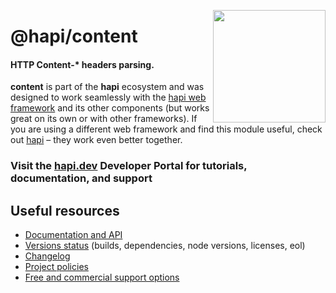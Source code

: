 <a href="https://hapi.dev"><img src="https://raw.githubusercontent.com/hapijs/assets/master/images/family.png" width="180px" align="right" /></a>

# @hapi/content

#### HTTP Content-* headers parsing.

**content** is part of the **hapi** ecosystem and was designed to work seamlessly with the [hapi web framework](https://hapi.dev) and its other components (but works great on its own or with other frameworks). If you are using a different web framework and find this module useful, check out [hapi](https://hapi.dev) – they work even better together.

### Visit the [hapi.dev](https://hapi.dev) Developer Portal for tutorials, documentation, and support

## Useful resources

- [Documentation and API](https://hapi.dev/family/content/)
- [Versions status](https://hapi.dev/resources/status/#content) (builds, dependencies, node versions, licenses, eol)
- [Changelog](https://hapi.dev/family/content/changelog/)
- [Project policies](https://hapi.dev/policies/)
- [Free and commercial support options](https://hapi.dev/support/)
